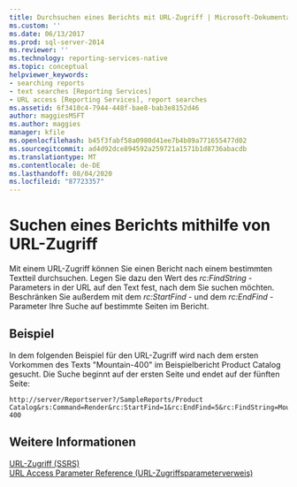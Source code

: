 ```yaml
---
title: Durchsuchen eines Berichts mit URL-Zugriff | Microsoft-Dokumentation
ms.custom: ''
ms.date: 06/13/2017
ms.prod: sql-server-2014
ms.reviewer: ''
ms.technology: reporting-services-native
ms.topic: conceptual
helpviewer_keywords:
- searching reports
- text searches [Reporting Services]
- URL access [Reporting Services], report searches
ms.assetid: 6f3410c4-7944-448f-bae8-bab3e8152d46
author: maggiesMSFT
ms.author: maggies
manager: kfile
ms.openlocfilehash: b45f3fabf58a0980d41ee7b4b89a771655477d02
ms.sourcegitcommit: ad4d92dce894592a259721a1571b1d8736abacdb
ms.translationtype: MT
ms.contentlocale: de-DE
ms.lasthandoff: 08/04/2020
ms.locfileid: "87723357"
---
```

# <a name="search-a-report-using-url-access"></a>Suchen eines Berichts mithilfe von URL-Zugriff
  Mit einem URL-Zugriff können Sie einen Bericht nach einem bestimmten Textteil durchsuchen. Legen Sie dazu den Wert des *rc:FindString* -Parameters in der URL auf den Text fest, nach dem Sie suchen möchten. Beschränken Sie außerdem mit dem *rc:StartFind* - und dem *rc:EndFind* -Parameter Ihre Suche auf bestimmte Seiten im Bericht.  
  
## <a name="example"></a>Beispiel  
 In dem folgenden Beispiel für den URL-Zugriff wird nach dem ersten Vorkommen des Texts "Mountain-400" im Beispielbericht Product Catalog gesucht. Die Suche beginnt auf der ersten Seite und endet auf der fünften Seite:  
  
```  
http://server/Reportserver?/SampleReports/Product Catalog&rs:Command=Render&rc:StartFind=1&rc:EndFind=5&rc:FindString=Mountain-400  
```  
  
## <a name="see-also"></a>Weitere Informationen  
 [URL-Zugriff &#40;SSRS&#41;](url-access-ssrs.md)   
 [URL Access Parameter Reference (URL-Zugriffsparameterverweis)](url-access-parameter-reference.md)  
  
  

